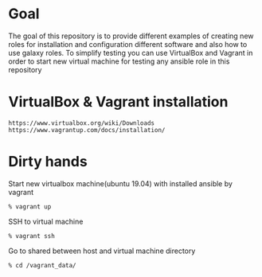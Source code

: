 # Goal

The goal of this repository is to provide different examples of creating new roles for installation and 
configuration different software and also how to use galaxy roles.
To simplify testing you can use VirtualBox and Vagrant in order to start new virtual machine for testing
any ansible role in this repository

# VirtualBox & Vagrant installation
``` 
https://www.virtualbox.org/wiki/Downloads
https://www.vagrantup.com/docs/installation/

```

# Dirty hands
Start new virtualbox machine(ubuntu 19.04) with installed ansible by vagrant
``` 
% vagrant up
```
SSH to virtual machine
```
% vagrant ssh
```
Go to shared between host and virtual machine directory
```
% cd /vagrant_data/
```
